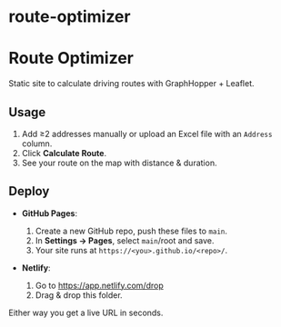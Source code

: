 # route-optimizer
# Route Optimizer

Static site to calculate driving routes with GraphHopper + Leaflet.

## Usage

1. Add ≥2 addresses manually or upload an Excel file with an `Address` column.  
2. Click **Calculate Route**.  
3. See your route on the map with distance & duration.

## Deploy

- **GitHub Pages**:  
  1. Create a new GitHub repo, push these files to `main`.  
  2. In **Settings → Pages**, select `main`/root and save.  
  3. Your site runs at `https://<you>.github.io/<repo>/`.

- **Netlify**:  
  1. Go to https://app.netlify.com/drop  
  2. Drag & drop this folder.  

Either way you get a live URL in seconds.
